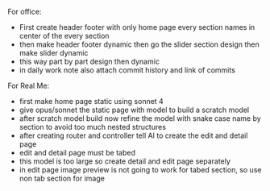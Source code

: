 For office:
- First create header footer with only home page every section  names in center of the every  section 
- then make header footer dynamic then go the slider section design then make slider dynamic 
- this way part by part design then dynamic 
- in daily work note also attach commit history and link of commits

For Real Me: 
- first make home page static using sonnet 4
- give opus/sonnet the static page with model to build a  scratch model 
- after scratch model build now refine the model with snake case name by section to avoid too much nested structures 
- after creating router and controller tell AI to create the edit and detail page 
- edit and detail page must be tabed
- this model is too large so create detail and edit page separately 
- in edit page image preview is not going to work for tabed section, so use non tab section for image 
